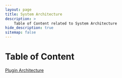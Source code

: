```yaml
---
layout: page
title: System Architecture
description: >
    Table of Content related to System Architecture
hide_description: true
sitemap: false
---
```

# Table of Content

[Plugin Architecture](/2023-07-01-plugin-architecture)